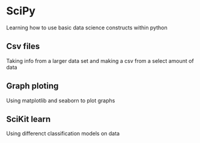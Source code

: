 # SciPy
Learning how to use basic data science constructs within python

## Csv files

Taking info from a larger data set and making a csv from a select amount of data

## Graph ploting

Using matplotlib and seaborn to plot graphs
 
## SciKit learn

Using differenct classification models on data
